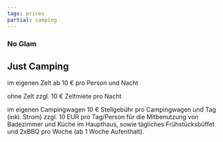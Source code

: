 ```yaml
---
tags: prices
partial: camping
---
```


### No Glam

## Just Camping

im eigenen Zelt ab 10 € pro Person und Nacht

ohne Zelt zzgl. 10 € Zeltmiete pro Nacht

im eigenen Campingwagen 10 € Stellgebühr pro Campingwagen und Tag (inkl. Strom)
zzgl. 10 EUR pro Tag/Person für die Mitbenutzung von Badezimmer und Küche im Haupthaus, sowie tägliches Frühstücksbüffet und 2xBBQ pro Woche (ab 1 Woche Aufenthalt).
